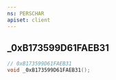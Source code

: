 ```yaml
---
ns: PERSCHAR
apiset: client
---
```

## _0xB173599D61FAEB31

```c
// 0xB173599D61FAEB31
void _0xB173599D61FAEB31();
```